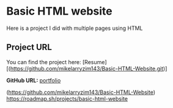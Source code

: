 # Basic HTML website
Here is a project I did with multiple pages using HTML 


## Project URL

You can find the project here: [Resume][(https://github.com/mikelarryzim143/Basic-HTML-Website.git)]

**GitHub URL:** [portfolio](https://github.com/mikelarryzim143/Basic-HTML-Website)

(https://github.com/mikelarryzim143/Basic-HTML-Website)
https://roadmap.sh/projects/basic-html-website
